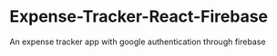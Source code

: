 # Expense-Tracker-React-Firebase
An expense tracker app with google authentication through firebase

